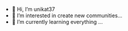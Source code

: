 - 👋 Hi, I’m unikat37
- 👀 I’m interested in create new communities...
- 🌱 I’m currently learning everything ...

<!---
unikat37/unikat37 is a ✨ special ✨ repository because its `README.md` (this file) appears on your GitHub profile.
You can click the Preview link to take a look at your changes.
--->
